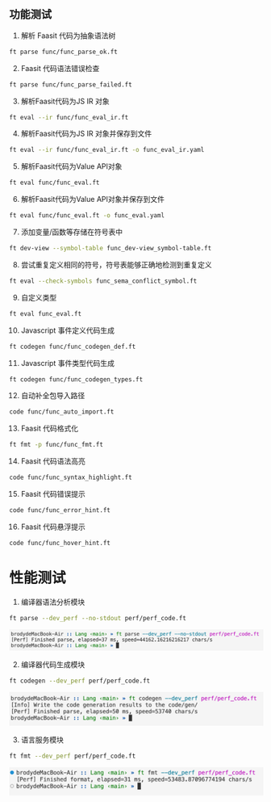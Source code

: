 ## 功能测试

1. 解析 Faasit 代码为抽象语法树

```sh
ft parse func/func_parse_ok.ft
```

2. Faasit 代码语法错误检查

```sh
ft parse func/func_parse_failed.ft
```

3. 解析Faasit代码为JS IR 对象

```sh
ft eval --ir func/func_eval_ir.ft
```

4. 解析Faasit代码为JS IR 对象并保存到文件

```sh
ft eval --ir func/func_eval_ir.ft -o func_eval_ir.yaml
```

5. 解析Faasit代码为Value API对象

```sh
ft eval func/func_eval.ft
```

6. 解析Faasit代码为Value API对象并保存到文件

```sh
ft eval func/func_eval.ft -o func_eval.yaml
```

7. 添加变量/函数等存储在符号表中

```sh
ft dev-view --symbol-table func_dev-view_symbol-table.ft
```

8. 尝试重复定义相同的符号，符号表能够正确地检测到重复定义

```sh
ft eval --check-symbols func_sema_conflict_symbol.ft
```

9. 自定义类型

```sh
ft eval func_eval.ft
```

10. Javascript 事件定义代码生成

```sh
ft codegen func/func_codegen_def.ft
```

11. Javascript 事件类型代码生成

```sh
ft codegen func/func_codegen_types.ft
```

12. 自动补全包导入路径

```sh
code func/func_auto_import.ft
```

13. Faasit 代码格式化

```sh
ft fmt -p func/func_fmt.ft
```

14. Faasit 代码语法高亮

```sh
code func/func_syntax_highlight.ft
```

15. Faasit 代码错误提示

```sh
code func/func_error_hint.ft
```

16. Faasit 代码悬浮提示

```sh
code func/func_hover_hint.ft
```

# 性能测试

1. 编译器语法分析模块

```sh
ft parse --dev_perf --no-stdout perf/perf_code.ft
```

![alt text](../assets/Lang/perf_parse.png)

2. 编译器代码生成模块

```sh
ft codegen --dev_perf perf/perf_code.ft
```

![alt text](../assets/Lang/perf_codegen.png)

3. 语言服务模块

```sh
ft fmt --dev_perf perf/perf_code.ft
```

![alt text](../assets/Lang/perf_fmt.png)
